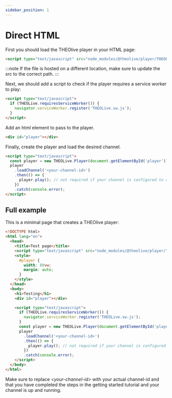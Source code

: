 ```yaml
---
sidebar_position: 1
---
```


# Direct HTML

First you should load the THEOlive player in your HTML page:

```html Include the THEOlive player
<script type="text/javascript" src="node_modules/@theolive/player/THEOLive.js"></script>
```

:::note
If the file is hosted on a different location, make sure to update the src to the correct path.
:::

Next, we should add a script to check if the player requires a service worker to play:

```html Service worker check
<script type="text/javascript">
  if (THEOLive.requiresServiceWorker()) {
    navigator.serviceWorker.register('THEOLive.sw.js');
  }
</script>
```

Add an html element to pass to the player.

```html
<div id="player"></div>
```

Finally, create the player and load the desired channel.

```html Create the player
<script type="text/javascript">
  const player = new THEOLive.Player(document.getElementById('player'));
  player
    .loadChannel('<your-channel-id>')
    .then(() => {
      player.play(); // not required if your channel is configured to autoplay
    })
    .catch(console.error);
</script>
```

## Full example

This is a minimal page that creates a THEOlive player:

```html Full HTML example
<!DOCTYPE html>
<html lang="en">
  <head>
    <title>Test page</title>
    <script type="text/javascript" src="node_modules/@theolive/player/THEOLive.js"></script>
    <style>
      #player {
        width: 80vw;
        margin: auto;
      }
    </style>
  </head>
  <body>
    <h1>Testing</h1>
    <div id="player"></div>

    <script type="text/javascript">
      if (THEOLive.requiresServiceWorker()) {
        navigator.serviceWorker.register('THEOLive.sw.js');
      }
      const player = new THEOLive.Player(document.getElementById('player'));
      player
        .loadChannel('<your-channel-id>')
        .then(() => {
          player.play(); // not required if your channel is configured as autoplay
        })
        .catch(console.error);
    </script>
  </body>
</html>
```

Make sure to replace _\<your-channel-id\>_ with your actual channel-id and that you have completed the steps in the getting started tutorial and your channel is up and running.
